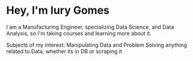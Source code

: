# Hey, I'm Iury Gomes

I am a Manufacturing Engineer, specializing Data Science, and Data Analysis, so I'm taking courses and learning more about it.

Subjects of my interest: Manipulating Data and Problem Solving anything related to Data, whether its in DB or scraping it 

<!---
Iurygsg/Iurygsg is a ✨ special ✨ repository because its `README.md` (this file) appears on your GitHub profile.
You can click the Preview link to take a look at your changes.
--->
